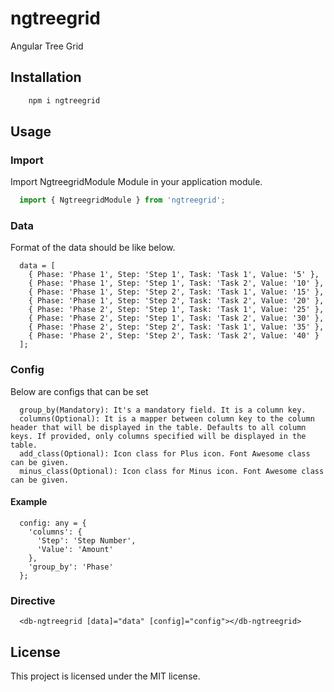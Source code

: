 # ngtreegrid
Angular Tree Grid

## Installation

```bash
    npm i ngtreegrid
```

## Usage

### Import
Import NgtreegridModule Module in your application module.

```javascript
  import { NgtreegridModule } from 'ngtreegrid';
```

### Data
Format of the data should be like below.

```
  data = [
    { Phase: 'Phase 1', Step: 'Step 1', Task: 'Task 1', Value: '5' },
    { Phase: 'Phase 1', Step: 'Step 1', Task: 'Task 2', Value: '10' },
    { Phase: 'Phase 1', Step: 'Step 2', Task: 'Task 1', Value: '15' },
    { Phase: 'Phase 1', Step: 'Step 2', Task: 'Task 2', Value: '20' },
    { Phase: 'Phase 2', Step: 'Step 1', Task: 'Task 1', Value: '25' },
    { Phase: 'Phase 2', Step: 'Step 1', Task: 'Task 2', Value: '30' },
    { Phase: 'Phase 2', Step: 'Step 2', Task: 'Task 1', Value: '35' },
    { Phase: 'Phase 2', Step: 'Step 2', Task: 'Task 2', Value: '40' }
  ];
```

### Config
Below are configs that can be set

```
  group_by(Mandatory): It's a mandatory field. It is a column key.
  columns(Optional): It is a mapper between column key to the column header that will be displayed in the table. Defaults to all column keys. If provided, only columns specified will be displayed in the table.
  add_class(Optional): Icon class for Plus icon. Font Awesome class can be given.
  minus_class(Optional): Icon class for Minus icon. Font Awesome class can be given.
```

#### Example
```
  config: any = {
    'columns': {
      'Step': 'Step Number',
      'Value': 'Amount'
    },
    'group_by': 'Phase'
  };
```

### Directive

```
  <db-ngtreegrid [data]="data" [config]="config"></db-ngtreegrid>
```

## License
This project is licensed under the MIT license.
